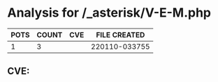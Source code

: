 # Analysis for /_asterisk/V-E-M.php
| POTS | COUNT | CVE | FILE CREATED |
|---|---|---|---|
| 1 | 3 | | 220110-033755 |

## CVE: 